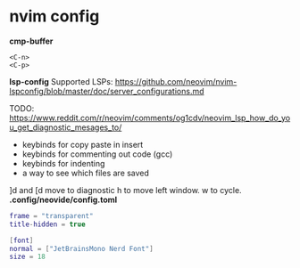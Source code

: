 # nvim config

**cmp-buffer**
```
<C-n>
<C-p>
```

**lsp-config**
Supported LSPs: 
https://github.com/neovim/nvim-lspconfig/blob/master/doc/server_configurations.md

TODO:
https://www.reddit.com/r/neovim/comments/og1cdv/neovim_lsp_how_do_you_get_diagnostic_mesages_to/

- keybinds for copy paste in insert
- keybinds for commenting out code (gcc)
- keybinds for indenting
- a way to see which files are saved

]d and [d move to diagnostic
<c-w>h to move left window. <c-w>w to cycle.
**.config/neovide/config.toml**
```lua
frame = "transparent"
title-hidden = true

[font]
normal = ["JetBrainsMono Nerd Font"]
size = 18
```

